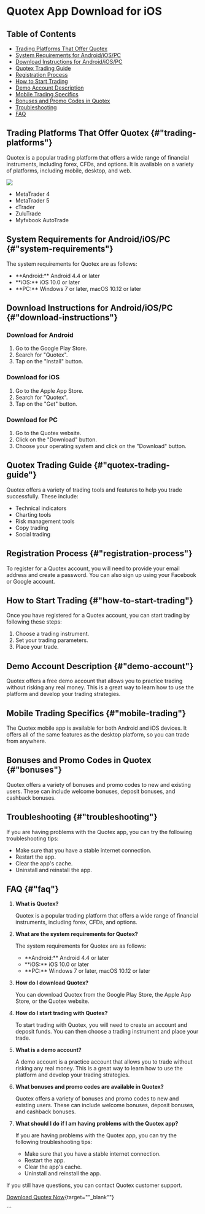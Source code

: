 # Quotex App Download for iOS

## Table of Contents

-   [Trading Platforms That Offer Quotex](\%22#trading-platforms\%22)
-   [System Requirements for
    Android/iOS/PC](\%22#system-requirements\%22)
-   [Download Instructions for
    Android/iOS/PC](\%22#download-instructions\%22)
-   [Quotex Trading Guide](\%22#quotex-trading-guide\%22)
-   [Registration Process](\%22#registration-process\%22)
-   [How to Start Trading](\%22#how-to-start-trading\%22)
-   [Demo Account Description](\%22#demo-account\%22)
-   [Mobile Trading Specifics](\%22#mobile-trading\%22)
-   [Bonuses and Promo Codes in Quotex](\%22#bonuses\%22)
-   [Troubleshooting](\%22#troubleshooting\%22)
-   [FAQ](\%22#faq\%22)

## Trading Platforms That Offer Quotex {#"trading-platforms"}

Quotex is a popular trading platform that offers a wide range of
financial instruments, including forex, CFDs, and options. It is
available on a variety of platforms, including mobile, desktop, and web.

[![](https://static.quotex.io/files/1_en/300_250.jpg)](https://traff.sbs/brokerqxsignupf)

-   MetaTrader 4
-   MetaTrader 5
-   cTrader
-   ZuluTrade
-   Myfxbook AutoTrade

## System Requirements for Android/iOS/PC {#"system-requirements"}

The system requirements for Quotex are as follows:

-   \*\*Android:\*\* Android 4.4 or later
-   \*\*iOS:\*\* iOS 10.0 or later
-   \*\*PC:\*\* Windows 7 or later, macOS 10.12 or later

## Download Instructions for Android/iOS/PC {#"download-instructions"}

### Download for Android

1.  Go to the Google Play Store.
2.  Search for "Quotex".
3.  Tap on the "Install" button.

### Download for iOS

1.  Go to the Apple App Store.
2.  Search for "Quotex".
3.  Tap on the "Get" button.

### Download for PC

1.  Go to the Quotex website.
2.  Click on the "Download" button.
3.  Choose your operating system and click on the "Download"
    button.

## Quotex Trading Guide {#"quotex-trading-guide"}

Quotex offers a variety of trading tools and features to help you trade
successfully. These include:

-   Technical indicators
-   Charting tools
-   Risk management tools
-   Copy trading
-   Social trading

## Registration Process {#"registration-process"}

To register for a Quotex account, you will need to provide your email
address and create a password. You can also sign up using your Facebook
or Google account.

## How to Start Trading {#"how-to-start-trading"}

Once you have registered for a Quotex account, you can start trading by
following these steps:

1.  Choose a trading instrument.
2.  Set your trading parameters.
3.  Place your trade.

## Demo Account Description {#"demo-account"}

Quotex offers a free demo account that allows you to practice trading
without risking any real money. This is a great way to learn how to use
the platform and develop your trading strategies.

## Mobile Trading Specifics {#"mobile-trading"}

The Quotex mobile app is available for both Android and iOS devices. It
offers all of the same features as the desktop platform, so you can
trade from anywhere.

## Bonuses and Promo Codes in Quotex {#"bonuses"}

Quotex offers a variety of bonuses and promo codes to new and existing
users. These can include welcome bonuses, deposit bonuses, and cashback
bonuses.

## Troubleshooting {#"troubleshooting"}

If you are having problems with the Quotex app, you can try the
following troubleshooting tips:

-   Make sure that you have a stable internet connection.
-   Restart the app.
-   Clear the app\'s cache.
-   Uninstall and reinstall the app.

## FAQ {#"faq"}

1.  **What is Quotex?**

    Quotex is a popular trading platform that offers a wide range of
    financial instruments, including forex, CFDs, and options.

2.  **What are the system requirements for Quotex?**

    The system requirements for Quotex are as follows:

    -   \*\*Android:\*\* Android 4.4 or later
    -   \*\*iOS:\*\* iOS 10.0 or later
    -   \*\*PC:\*\* Windows 7 or later, macOS 10.12 or later

3.  **How do I download Quotex?**

    You can download Quotex from the Google Play Store, the Apple App
    Store, or the Quotex website.

4.  **How do I start trading with Quotex?**

    To start trading with Quotex, you will need to create an account and
    deposit funds. You can then choose a trading instrument and place
    your trade.

5.  **What is a demo account?**

    A demo account is a practice account that allows you to trade
    without risking any real money. This is a great way to learn how to
    use the platform and develop your trading strategies.

6.  **What bonuses and promo codes are available in Quotex?**

    Quotex offers a variety of bonuses and promo codes to new and
    existing users. These can include welcome bonuses, deposit bonuses,
    and cashback bonuses.

7.  **What should I do if I am having problems with the Quotex app?**

    If you are having problems with the Quotex app, you can try the
    following troubleshooting tips:

    -   Make sure that you have a stable internet connection.
    -   Restart the app.
    -   Clear the app\'s cache.
    -   Uninstall and reinstall the app.

If you still have questions, you can contact Quotex customer support.

[Download Quotex
Now](\%22https://traff.sbs/quotexonelink\%22){target=""_blank""}

\`\`\`

